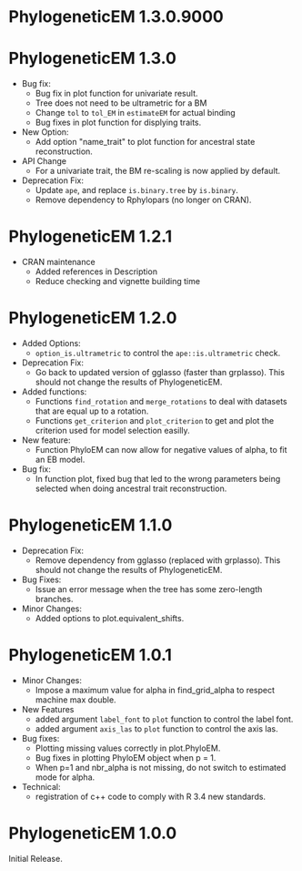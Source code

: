 # PhylogeneticEM 1.3.0.9000

# PhylogeneticEM 1.3.0
* Bug fix:
  * Bug fix in plot function for univariate result.
  * Tree does not need to be ultrametric for a BM
  * Change `tol` to `tol_EM` in `estimateEM` for actual binding
  * Bug fixes in plot function for displying traits.
* New Option:
  * Add option "name_trait" to plot function for ancestral state reconstruction.
* API Change
  * For a univariate trait, the BM re-scaling is now applied by default.
* Deprecation Fix:
  * Update `ape`, and replace `is.binary.tree` by `is.binary`.
  * Remove dependency to Rphylopars (no longer on CRAN).

# PhylogeneticEM 1.2.1
* CRAN maintenance
  * Added references in Description
  * Reduce checking and vignette building time

# PhylogeneticEM 1.2.0
* Added Options:
    * `option_is.ultrametric` to control the `ape::is.ultrametric` check.
* Deprecation Fix:
    * Go back to updated version of gglasso (faster than grplasso). 
    This should not change the results of PhylogeneticEM.
* Added functions:
    * Functions `find_rotation` and `merge_rotations` to deal with datasets that are
    equal up to a rotation.
    * Functions `get_criterion` and `plot_criterion` to get and plot the criterion used
    for model selection easilly.
* New feature:
    * Function PhyloEM can now allow for negative values of alpha, to fit an EB model.
* Bug fix:
    * In function plot, fixed bug that led to the wrong parameters being selected when 
    doing ancestral trait reconstruction.

# PhylogeneticEM 1.1.0
* Deprecation Fix:
    * Remove dependency from gglasso (replaced with grplasso). 
    This should not change the results of PhylogeneticEM.
* Bug Fixes:
    * Issue an error message when the tree has some zero-length branches.
* Minor Changes:
    * Added options to plot.equivalent_shifts.

# PhylogeneticEM 1.0.1
* Minor Changes:
    * Impose a maximum value for alpha in find_grid_alpha to respect machine max double.
* New Features
    * added argument `label_font` to `plot` function to control the label font.
    * added argument `axis_las` to `plot` function to control the axis las.
* Bug fixes:
    * Plotting missing values correctly in plot.PhyloEM.
    * Bug fixes in plotting PhyloEM object when p = 1.
    * When p=1 and nbr_alpha is not missing, do not switch to estimated mode for alpha.
* Technical:
    * registration of c++ code to comply with R 3.4 new standards.

# PhylogeneticEM 1.0.0
Initial Release.
